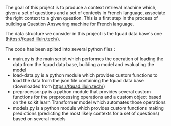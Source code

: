 The goal of this project is to produce a context retrieval machine which, given a set of questions and a set of contexts in French language,
associate the right context to a given question. This is a first step in the process of building a Question Answering machine for French language.

The data structure we consider in this project is the fquad data base's one (https://fquad.illuin.tech/).

The code has been splited into several python files :
- main.py is the main script which performes the operation of loading the data from the fquad data base, building a model and evaluating the model
- load-data.py is a python module which provides custom functions to load the data from the json file containing the fquad data base (downloaded from https://fquad.illuin.tech/)
- preprocessor.py is a python module that provides several custom functions for the preprocessing operations and a custom object based on the scikit learn Transformer model which automates those operations
- models.py is a python module which provides custom functions making predictions (predicting the most likely contexts for a set of questions) based on several models